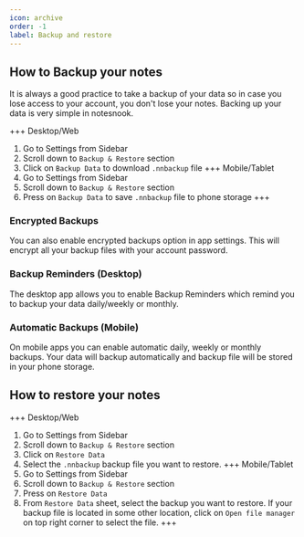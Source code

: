 ```yaml
---
icon: archive
order: -1
label: Backup and restore
---
```


## How to Backup your notes
It is always a good practice to take a backup of your data so in case you lose access to your account, you don't lose your notes. Backing up your data is very simple in notesnook.

+++ Desktop/Web
1. Go to Settings from Sidebar
2. Scroll down to `Backup & Restore` section
3. Click on `Backup Data` to download `.nnbackup` file
+++ Mobile/Tablet
1. Go to Settings from Sidebar
2. Scroll down to `Backup & Restore` section
3. Press on `Backup Data` to save `.nnbackup` file to phone storage
+++

### Encrypted Backups
You can also enable encrypted backups option in app settings. This will encrypt all your backup files with your account password.

### Backup Reminders (Desktop)
The desktop app allows you to enable Backup Reminders which remind you to backup your data daily/weekly or monthly.

### Automatic Backups (Mobile)
On mobile apps you can enable automatic daily, weekly or monthly backups. Your data will backup automatically and backup file will be stored in your phone storage. 

## How to restore your notes
+++ Desktop/Web
1. Go to Settings from Sidebar
2. Scroll down to `Backup & Restore` section
3. Click on `Restore Data`
4. Select the `.nnbackup` backup file you want to restore.
+++ Mobile/Tablet
1. Go to Settings from Sidebar
2. Scroll down to `Backup & Restore` section
3. Press on `Restore Data`
4. From `Restore Data` sheet, select the backup you want to restore. If your backup file is located in some other location, click on `Open file manager` on top right corner to select the file. 
+++





